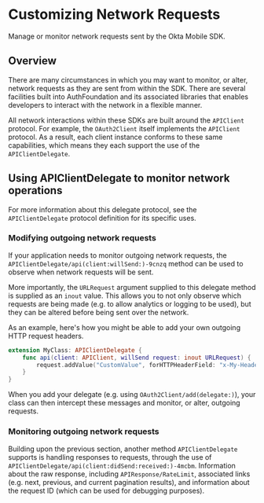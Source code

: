# Customizing Network Requests

Manage or monitor network requests sent by the Okta Mobile SDK.

## Overview

There are many circumstances in which you may want to monitor, or alter, network requests as they are sent from within the SDK. There are several facilities built into AuthFoundation and its associated libraries that enables developers to interact with the network in a flexible manner.

All network interactions within these SDKs are built around the ``APIClient`` protocol. For example, the ``OAuth2Client`` itself implements the ``APIClient`` protocol. As a result, each client instance conforms to these same capabilities, which means they each support the use of the ``APIClientDelegate``.

## Using APIClientDelegate to monitor network operations

For more information about this delegate protocol, see the ``APIClientDelegate`` protocol definition for its specific uses. 

### Modifying outgoing network requests

If your application needs to monitor outgoing network requests, the ``APIClientDelegate/api(client:willSend:)-9cnzq`` method can be used to observe when network requests will be sent.

More importantly, the `URLRequest` argument supplied to this delegate method is supplied as an `inout` value. This allows you to not only observe which requests are being made (e.g. to allow analytics or logging to be used), but they can be altered before being sent over the network.

As an example, here's how you might be able to add your own outgoing HTTP request headers.

```swift
extension MyClass: APIClientDelegate {
    func api(client: APIClient, willSend request: inout URLRequest) {
        request.addValue("CustomValue", forHTTPHeaderField: "x-My-Header")
    }
}
```

When you add your delegate (e.g. using ``OAuth2Client/add(delegate:)``), your class can then intercept these messages and monitor, or alter, outgoing requests.

### Monitoring outgoing network requests

Building upon the previous section, another method ``APIClientDelegate`` supports is handling responses to requests, through the use of ``APIClientDelegate/api(client:didSend:received:)-4mcbm``. Information about the raw response, including ``APIResponse/RateLimit``, associated links (e.g. next, previous, and current pagination results), and information about the request ID (which can be used for debugging purposes).
